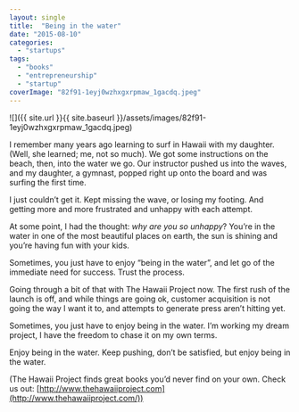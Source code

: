 ```yaml
---
layout: single
title:  "Being in the water"
date: "2015-08-10"
categories: 
  - "startups"
tags: 
  - "books"
  - "entrepreneurship"
  - "startup"
coverImage: "82f91-1eyj0wzhxgxrpmaw_1gacdq.jpeg"
---
```


![]({{ site.url }}{{ site.baseurl }}/assets/images/82f91-1eyj0wzhxgxrpmaw_1gacdq.jpeg)

I remember many years ago learning to surf in Hawaii with my daughter. (Well, she learned; me, not so much). We got some instructions on the beach, then, into the water we go. Our instructor pushed us into the waves, and my daughter, a gymnast, popped right up onto the board and was surfing the first time.

I just couldn’t get it. Kept missing the wave, or losing my footing. And getting more and more frustrated and unhappy with each attempt.

At some point, I had the thought: _why are you so unhappy_? You’re in the water in one of the most beautiful places on earth, the sun is shining and you’re having fun with your kids.

Sometimes, you just have to enjoy “being in the water”, and let go of the immediate need for success. Trust the process.

Going through a bit of that with The Hawaii Project now. The first rush of the launch is off, and while things are going ok, customer acquisition is not going the way I want it to, and attempts to generate press aren’t hitting yet.

Sometimes, you just have to enjoy being in the water. I’m working my dream project, I have the freedom to chase it on my own terms.

Enjoy being in the water. Keep pushing, don’t be satisfied, but enjoy being in the water.

(The Hawaii Project finds great books you’d never find on your own. Check us out: [http://www.thehawaiiproject.com](http://www.thehawaiiproject.com/))
